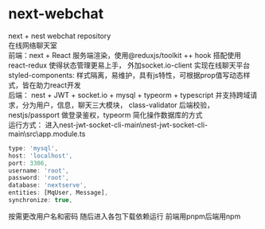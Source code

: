 # next-webchat
next + nest webchat repository
<br>
在线网络聊天室
<br>
前端：next + React 服务端渲染，使用@reduxjs/toolkit ++ hook 搭配使用 react-redux 使得状态管理更易上手，
外加socket.io-client 实现在线聊天平台
<br>
styled-components: 样式隔离，易维护，具有js特性，可根据prop值写动态样式，皆在助力react开发
<br>
后端： nest + JWT + socket.io + mysql + typeorm + typescript 并支持跨域请求，分为用户，信息，聊天三大模块，
class-validator 后端校验， nestjs/passport 做登录鉴权，typeorm 简化操作数据库的方式
<br>
运行方式：
进入nest-jwt-socket-cli-main\nest-jwt-socket-cli-main\src\app.module.ts
```ts
type: 'mysql',
host: 'localhost',
port: 3306,
username: 'root',
password: 'root',
database: 'nextserve',
entities: [MqUser, Message],
synchronize: true,
```
按需更改用户名和密码
随后进入各包下载依赖运行
前端用pnpm后端用npm
